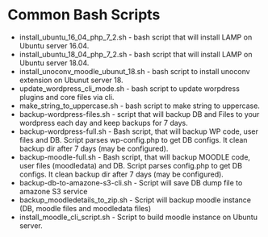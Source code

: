 # Common Bash Scripts  

* install_ubuntu_16_04_php_7_2.sh - bash script that will install LAMP on Ubuntu server 16.04.
* install_ubuntu_18_04_php_7_2.sh - bash script that will install LAMP on Ubuntu server 18.04.
* install_unoconv_moodle_ubunut_18.sh - bash script to install unoconv extension on Ubunut server 18.
* update_wordpress_cli_mode.sh - bash script to update worpdress plugins and core files via cli.
* make_string_to_uppercase.sh - bash script to make string to uppercase.
* backup-wordpress-files.sh - script that will backup DB and Files to your wordpress each day and keep backups for 7 days.
* backup-wordpress-full.sh - Bash script, that will backup WP code, user files and DB. Script parses wp-config.php to get DB configs. It clean backup dir after 7 days (may be configured).
* backup-moodle-full.sh - Bash script, that will backup MOODLE code, user files (moodledata) and DB. Script parses config.php to get DB configs. It clean backup dir after 7 days (may be configured).
* backup-db-to-amazone-s3-cli.sh - Script will save DB dump file to amazone S3 service
* backup_moodledetails_to_zip.sh - Script will backup moodle instance (DB, moodle files and moodledata files)
* install_moodle_cli_script.sh - Script to build moodle instance on Ubuntu server. 
